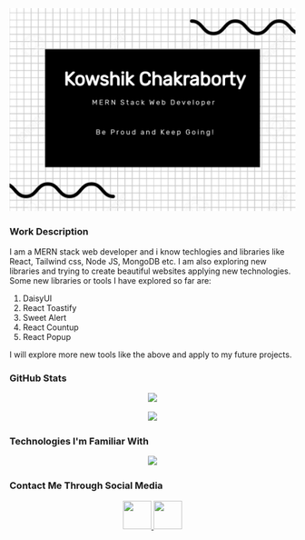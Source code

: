 [![Portfolio Banner](https://raw.githubusercontent.com/KowshikChakraborty-AIUB/kowshikchakraborty-aiub/main/portfolio_banner.jpg)](https://raw.githubusercontent.com/KowshikChakraborty-AIUB/kowshikchakraborty-aiub/main/portfolio_banner.jpg)

### Work Description

I am a MERN stack web developer and i know techlogies and libraries like React, Tailwind css, Node JS, MongoDB etc. I am also exploring new libraries and trying to create beautiful websites applying new technologies. Some new libraries or tools I have explored so far are:

1. DaisyUI
2. React Toastify
3. Sweet Alert
4. React Countup
5. React Popup

I will explore more new tools like the above and apply to my future projects.

### GitHub Stats

<p align="center">
  <a href="https://github-readme-streak-stats.herokuapp.com?user=KowshikChakraborty-AIUB&theme=merko&mode=weekly">
    <img src="https://github-readme-streak-stats.herokuapp.com?user=KowshikChakraborty-AIUB&theme=merko&mode=weekly" />
  </a>
</p>

<p align="center">
  <a href="https://api.githubtrends.io/user/svg/KowshikChakraborty-AIUB/langs?time_range=six_months&use_percent=True&theme=dark">
    <img src="https://api.githubtrends.io/user/svg/KowshikChakraborty-AIUB/langs?time_range=six_months&use_percent=True&theme=dark" />
  </a>
</p>

### Technologies I'm Familiar With

<p align="center">
  <a href="https://skillicons.dev">
    <img src="https://skillicons.dev/icons?i=mongodb,express,react,nodejs" />
  </a>
</p>

### Contact Me Through Social Media

<p align="center">
  <a href="https://www.facebook.com/profile.php?id=100009473225157">
    <img src="https://cdn.logojoy.com/wp-content/uploads/20230921104408/Facebook-logo-600x319.png" height="50" width="50" />
  </a>
  <a href="https://github.com/kowshikchakraborty-aiub">
    <img src="https://github.githubassets.com/assets/GitHub-Mark-ea2971cee799.png" height="50" width="50" />
  </a>
</p>
